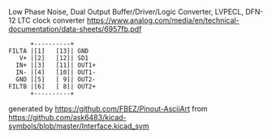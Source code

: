 Low Phase Noise, Dual Output Buffer/Driver/Logic Converter, LVPECL, DFN-12
LTC clock converter
https://www.analog.com/media/en/technical-documentation/data-sheets/6957fb.pdf


	      +----------+
	FILTA |[1]   [13]| GND
	   V+ |[2]   [12]| SD1
	  IN+ |[3]   [11]| OUT1+
	  IN- |[4]   [10]| OUT1-
	  GND |[5]   [ 9]| OUT2-
	FILTB |[6]   [ 8]| OUT2+
	      +----------+


generated by https://github.com/FBEZ/Pinout-AsciiArt from https://github.com/ask6483/kicad-symbols/blob/master/Interface.kicad_sym